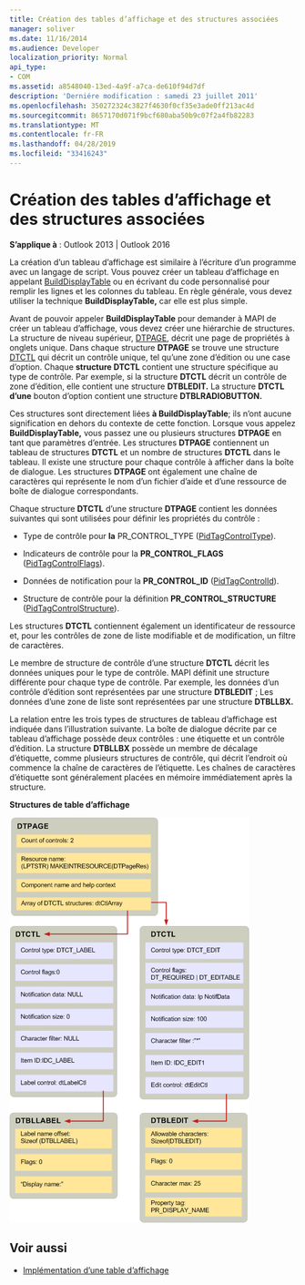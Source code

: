 ```yaml
---
title: Création des tables d’affichage et des structures associées
manager: soliver
ms.date: 11/16/2014
ms.audience: Developer
localization_priority: Normal
api_type:
- COM
ms.assetid: a8548040-13ed-4a9f-a7ca-de610f94d7df
description: 'Derniére modification : samedi 23 juillet 2011'
ms.openlocfilehash: 350272324c3827f4630f0cf35e3ade0ff213ac4d
ms.sourcegitcommit: 8657170d071f9bcf680aba50b9c07f2a4fb82283
ms.translationtype: MT
ms.contentlocale: fr-FR
ms.lasthandoff: 04/28/2019
ms.locfileid: "33416243"
---
```

# <a name="creating-display-tables-and-related-structures"></a>Création des tables d’affichage et des structures associées
  
**S’applique à** : Outlook 2013 | Outlook 2016 
  
La création d’un tableau d’affichage est similaire à l’écriture d’un programme avec un langage de script. Vous pouvez créer un tableau d’affichage en appelant [BuildDisplayTable](builddisplaytable.md) ou en écrivant du code personnalisé pour remplir les lignes et les colonnes du tableau. En règle générale, vous devez utiliser la technique **BuildDisplayTable,** car elle est plus simple. 
  
Avant de pouvoir appeler **BuildDisplayTable** pour demander à MAPI de créer un tableau d’affichage, vous devez créer une hiérarchie de structures. La structure de niveau supérieur, [DTPAGE](dtpage.md), décrit une page de propriétés à onglets unique. Dans chaque structure **DTPAGE** se trouve une structure [DTCTL](dtctl.md) qui décrit un contrôle unique, tel qu’une zone d’édition ou une case d’option. Chaque **structure DTCTL** contient une structure spécifique au type de contrôle. Par exemple, si la structure **DTCTL** décrit un contrôle de zone d’édition, elle contient une structure **DTBLEDIT.** La structure **DTCTL d’une** bouton d’option contient une structure **DTBLRADIOBUTTON.** 
  
Ces structures sont directement liées **à BuildDisplayTable**; ils n’ont aucune signification en dehors du contexte de cette fonction. Lorsque vous appelez **BuildDisplayTable,** vous passez une ou plusieurs structures **DTPAGE** en tant que paramètres d’entrée. Les structures **DTPAGE** contiennent un tableau de structures **DTCTL** et un nombre de structures **DTCTL** dans le tableau. Il existe une structure pour chaque contrôle à afficher dans la boîte de dialogue. Les structures **DTPAGE** ont également une chaîne de caractères qui représente le nom d’un fichier d’aide et d’une ressource de boîte de dialogue correspondants. 
  
Chaque structure **DTCTL** d’une structure **DTPAGE** contient les données suivantes qui sont utilisées pour définir les propriétés du contrôle : 
  
- Type de contrôle pour **la** PR_CONTROL_TYPE ([PidTagControlType](pidtagcontroltype-canonical-property.md)).
    
- Indicateurs de contrôle pour la **PR_CONTROL_FLAGS** ([PidTagControlFlags](pidtagcontrolflags-canonical-property.md)).
    
- Données de notification pour la **PR_CONTROL_ID** ([PidTagControlId](pidtagcontrolid-canonical-property.md)).
    
- Structure de contrôle pour la définition **PR_CONTROL_STRUCTURE** ([PidTagControlStructure](pidtagcontrolstructure-canonical-property.md)).
    
Les structures **DTCTL** contiennent également un identificateur de ressource et, pour les contrôles de zone de liste modifiable et de modification, un filtre de caractères. 
  
Le membre de structure de contrôle d’une structure **DTCTL** décrit les données uniques pour le type de contrôle. MAPI définit une structure différente pour chaque type de contrôle. Par exemple, les données d’un contrôle d’édition sont représentées par une structure **DTBLEDIT** ; Les données d’une zone de liste sont représentées par une structure **DTBLLBX.** 
  
La relation entre les trois types de structures de tableau d’affichage est indiquée dans l’illustration suivante. La boîte de dialogue décrite par ce tableau d’affichage possède deux contrôles : une étiquette et un contrôle d’édition. La structure **DTBLLBX** possède un membre de décalage d’étiquette, comme plusieurs structures de contrôle, qui décrit l’endroit où commence la chaîne de caractères de l’étiquette. Les chaînes de caractères d’étiquette sont généralement placées en mémoire immédiatement après la structure. 
  
**Structures de table d’affichage**
  
![Structures de tableaux d’affichage](media/dtstruct.gif "Structures de tableaux d’affichage")
  
## <a name="see-also"></a>Voir aussi

- [Implémentation d’une table d’affichage](display-table-implementation.md)

